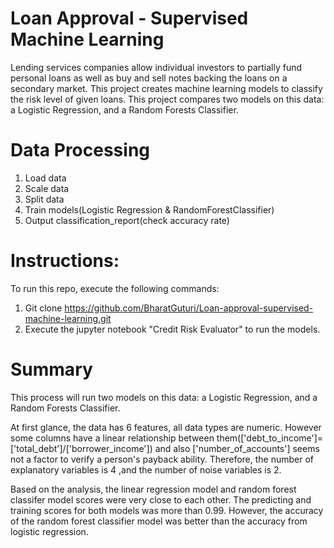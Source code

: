 # Loan Approval - Supervised Machine Learning

Lending services companies allow individual investors to partially fund personal loans as well as buy and sell notes backing the loans on a secondary market.
This project creates machine learning models to classify the risk level of given loans. 
This project compares two models on this data: a Logistic Regression, and a Random Forests Classifier. 

# Data Processing

1) Load data
2) Scale data
3) Split data
4) Train models(Logistic Regression & RandomForestClassifier)
5) Output classification_report(check accuracy rate)

# Instructions:

To run this repo, execute the following commands:

  1) Git clone https://github.com/BharatGuturi/Loan-approval-supervised-machine-learning.git
  2) Execute the jupyter notebook "Credit Risk Evaluator" to run the models.
  
 # Summary
 
This process will run two models on this data: a Logistic Regression, and a Random Forests Classifier.

At first glance, the data has 6 features, all data types are numeric. However some columns have a linear relationship between them(['debt_to_income']=['total_debt']/['borrower_income']) and also ['number_of_accounts'] seems not a factor to verify a person's payback ability. Therefore, the number of explanatory variables is 4 ,and the number of noise variables is 2.

Based on the analysis, the linear regression model and random forest classifer model scores were very close to each other. The predicting and training scores for both models was more than 0.99. However, the accuracy of the random forest classifier model was better than the accuracy from logistic regression.
